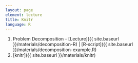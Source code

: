 ```yaml
---
layout: page
element: lecture
title: Knitr
language: R
---
```


1. Problem Decomposition - [Lecture]({{ site.baseurl }}/materials/decomposition-R) \| [R-script]({{ site.baseurl }}/materials/decomposition-example.R)
2. [knitr]({{ site.baseurl }}/materials/knitr)
